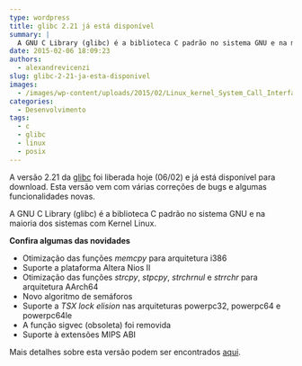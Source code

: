 ```yaml
---
type: wordpress
title: glibc 2.21 já está disponível
summary: |
  A GNU C Library (glibc) é a biblioteca C padrão no sistema GNU e na maioria dos sistemas com Kernel Linux. A versão 2.21 vem com várias correções de bugs algumas funcionalidades novas.
date: 2015-02-06 18:09:23
authors:
  - alexandrevicenzi
slug: glibc-2-21-ja-esta-disponivel
images:
  - /images/wp-content/uploads/2015/02/Linux_kernel_System_Call_Interface_and_glibc.png
categories:
  - Desenvolvimento
tags:
  - c
  - glibc
  - linux
  - posix
---
```


A versão 2.21 da <a href="http://www.gnu.org/software/libc/" target="_blank">glibc</a> foi liberada hoje (06/02) e já está disponível para download. Esta versão vem com várias correções de bugs e algumas funcionalidades novas.

A GNU C Library (glibc) é a biblioteca C padrão no sistema GNU e na maioria dos sistemas com Kernel Linux.

<strong>Confira algumas das novidades</strong>
<ul>
	<li>Otimização das funções <em>memcpy</em> para arquitetura i386</li>
	<li>Suporte a plataforma Altera Nios II</li>
	<li>Otimização das funções <em>strcpy</em>, <em>stpcpy</em>, <em>strchrnul</em> e <em>strrchr</em> para arquitetura AArch64</li>
	<li>Novo algoritmo de semáforos</li>
	<li>Suporte a <em>TSX lock elision</em> nas arquiteturas powerpc32, powerpc64 e powerpc64le</li>
	<li>A função sigvec (obsoleta) foi removida</li>
	<li>Suporte à extensões MIPS ABI</li>
</ul>
Mais detalhes sobre esta versão podem ser encontrados <a href="http://lists.gnu.org/archive/html/info-gnu/2015-02/msg00001.html" target="_blank">aqui</a>.
